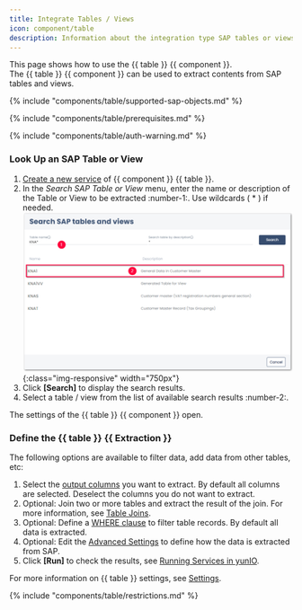 ```yaml
---
title: Integrate Tables / Views
icon: component/table
description: Information about the integration type SAP tables or views
---
```


This page shows how to use the {{ table }} {{ component }}.<br>
The {{ table }} {{ component }} can be used to extract contents from SAP tables and views.

{% include "components/table/supported-sap-objects.md"  %}

{% include "components/table/prerequisites.md" %}

{% include "components/table/auth-warning.md"  %}

### Look Up an SAP Table or View

1. [Create a new service](../../getting-started.md/#create-a-service) of {{ component }} {{ table }}. 
2. In the *Search SAP Table or View* menu, enter the name or description of the Table or View to be extracted :number-1:. Use wildcards ( * ) if needed.
![SAP-Table-or-Views](../../assets/images/yunio/documentation/search-table-or-view.png){:class="img-responsive" width="750px"}
3. Click **[Search]** to display the search results.
4. Select a table / view from the list of available search results :number-2:. 

The settings of the {{ table }} {{ component }} open.

### Define the {{ table }} {{ Extraction }}

The following options are available to filter data, add data from other tables, etc:

1. Select the [output columns](settings.md/#output-columns) you want to extract. By default all columns are selected. Deselect the columns you do not want to extract. 
2. Optional: Join two or more tables and extract the result of the join. For more information, see [Table Joins](table-join.md).
3. Optional: Define a [WHERE clause](where-clause.md) to filter table records. By default all data is extracted.
4. Optional: Edit the [Advanced Settings](settings.md/#advanced-settings) to define how the data is extracted from SAP.
5. Click **[Run]** to check the results, see [Running Services in yunIO](../run-services.md/#run-services-in-yunio).

For more information on {{ table }} settings, see [Settings](settings.md).

{% include "components/table/restrictions.md"  %}